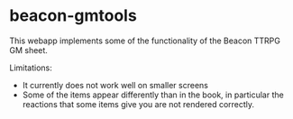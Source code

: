 # beacon-gmtools

This webapp implements some of the functionality of the Beacon TTRPG GM sheet.

Limitations:
- It currently does not work well on smaller screens
- Some of the items appear differently than in the book, in particular the reactions that some items give you are not rendered correctly.